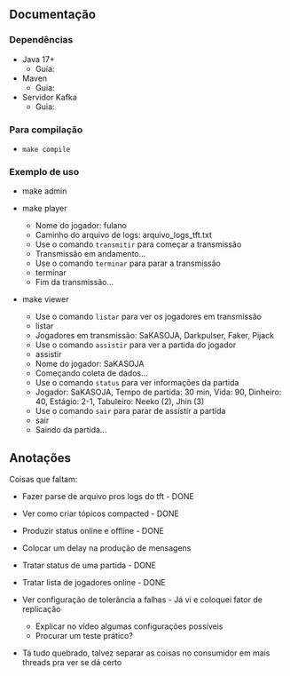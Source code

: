 ## Documentação

### Dependências

- Java 17+ 
    - Guia:
- Maven
    - Guia:
- Servidor Kafka
    - Guia: 

### Para compilação

- `make compile`

### Exemplo de uso

- make admin

- make player
    - Nome do jogador: fulano
    - Caminho do arquivo de logs: arquivo_logs_tft.txt
    - Use o comando `transmitir` para começar a transmissão
    - Transmissão em andamento...
    - Use o comando `terminar` para parar a transmissão
    - terminar
    - Fim da transmissão...

- make viewer
    - Use o comando `listar` para ver os jogadores em transmissão
    - listar
    - Jogadores em transmissão: SaKASOJA, Darkpulser, Faker, Pijack
    - Use o comando `assistir` para ver a partida do jogador
    - assistir
    - Nome do jogador: SaKASOJA
    - Começando coleta de dados...
    - Use o comando `status` para ver informações da partida
    - Jogador: SaKASOJA, Tempo de partida: 30 min, Vida: 90, Dinheiro: 40, Estágio: 2-1, Tabuleiro: Neeko (2), Jhin (3)
    - Use o comando `sair` para parar de assistir a partida
    - sair
    - Saindo da partida...

## Anotações

Coisas que faltam:

- Fazer parse de arquivo pros logs do tft - DONE
- Ver como criar tópicos compacted - DONE
- Produzir status online e offline - DONE
- Colocar um delay na produção de mensagens
- Tratar status de uma partida - DONE
- Tratar lista de jogadores online - DONE
- Ver configuração de tolerância a falhas - Já vi e coloquei fator de replicação
    - Explicar no vídeo algumas configurações possíveis
    - Procurar um teste prático?

- Tá tudo quebrado, talvez separar as coisas no consumidor em mais threads pra ver se dá certo
